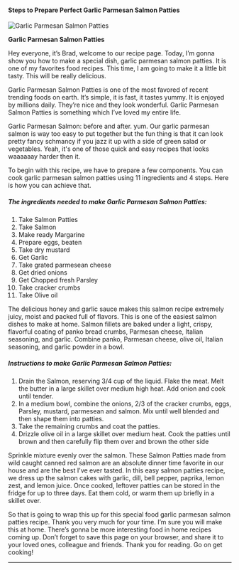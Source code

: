             

#### Steps to Prepare Perfect Garlic Parmesan Salmon Patties

![Garlic Parmesan Salmon Patties](https://img-global.cpcdn.com/recipes/5025958394331136/751x532cq70/garlic-parmesan-salmon-patties-recipe-main-photo.jpg)

**Garlic Parmesan Salmon Patties**

Hey everyone, it’s Brad, welcome to our recipe page. Today, I’m gonna show you how to make a special dish, garlic parmesan salmon patties. It is one of my favorites food recipes. This time, I am going to make it a little bit tasty. This will be really delicious.

Garlic Parmesan Salmon Patties is one of the most favored of recent trending foods on earth. It’s simple, it is fast, it tastes yummy. It is enjoyed by millions daily. They’re nice and they look wonderful. Garlic Parmesan Salmon Patties is something which I’ve loved my entire life.

Garlic Parmesan Salmon: before and after. yum. Our garlic parmesan salmon is way too easy to put together but the fun thing is that it can look pretty fancy schmancy if you jazz it up with a side of green salad or vegetables. Yeah, it's one of those quick and easy recipes that looks waaaaaay harder then it.

To begin with this recipe, we have to prepare a few components. You can cook garlic parmesan salmon patties using 11 ingredients and 4 steps. Here is how you can achieve that.

##### The ingredients needed to make Garlic Parmesan Salmon Patties:

1.  Take Salmon Patties
2.  Take Salmon
3.  Make ready Margarine
4.  Prepare eggs, beaten
5.  Take dry mustard
6.  Get Garlic
7.  Take grated parmesean cheese
8.  Get dried onions
9.  Get Chopped fresh Parsley
10.  Take cracker crumbs
11.  Take Olive oil

The delicious honey and garlic sauce makes this salmon recipe extremely juicy, moist and packed full of flavors. This is one of the easiest salmon dishes to make at home. Salmon fillets are baked under a light, crispy, flavorful coating of panko bread crumbs, Parmesan cheese, Italian seasoning, and garlic. Combine panko, Parmesan cheese, olive oil, Italian seasoning, and garlic powder in a bowl.

##### Instructions to make Garlic Parmesan Salmon Patties:

1.  Drain the Salmon, reserving 3/4 cup of the liquid. Flake the meat. Melt the butter in a large skillet over medium high heat. Add onion and cook until tender.
2.  In a medium bowl, combine the onions, 2/3 of the cracker crumbs, eggs, Parsley, mustard, parmesean and salmon. Mix until well blended and then shape them into patties.
3.  Take the remaining crumbs and coat the patties.
4.  Drizzle olive oil in a large skillet over medium heat. Cook the patties until brown and then carefully flip them over and brown the other side

Sprinkle mixture evenly over the salmon. These Salmon Patties made from wild caught canned red salmon are an absolute dinner time favorite in our house and are the best I've ever tasted. In this easy salmon patties recipe, we dress up the salmon cakes with garlic, dill, bell pepper, paprika, lemon zest, and lemon juice. Once cooked, leftover patties can be stored in the fridge for up to three days. Eat them cold, or warm them up briefly in a skillet over.

So that is going to wrap this up for this special food garlic parmesan salmon patties recipe. Thank you very much for your time. I’m sure you will make this at home. There’s gonna be more interesting food in home recipes coming up. Don’t forget to save this page on your browser, and share it to your loved ones, colleague and friends. Thank you for reading. Go on get cooking!

* * *